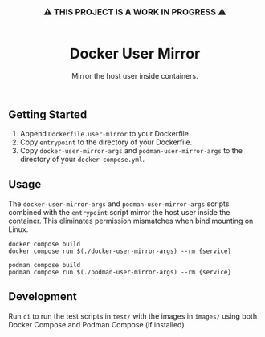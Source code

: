 <header align="center">
    <h3 align="center">⚠️ THIS PROJECT IS A WORK IN PROGRESS ⚠️</h3>
</header>

<header align="center">
    <h1 align="center">Docker User Mirror</h1>
    <p align="center">Mirror the host user inside containers.</p>
</header>

## Getting Started
1. Append `Dockerfile.user-mirror` to your Dockerfile.
2. Copy `entrypoint` to the directory of your Dockerfile.
3. Copy `docker-user-mirror-args` and `podman-user-mirror-args` to the directory of your `docker-compose.yml`.

## Usage
The `docker-user-mirror-args` and `podman-user-mirror-args` scripts combined with the `entrypoint` script mirror the host user inside the container. This eliminates permission mismatches when bind mounting on Linux.

```shell
docker compose build
docker compose run $(./docker-user-mirror-args) --rm {service}
```

```shell
podman compose build
podman compose run $(./podman-user-mirror-args) --rm {service}
```

## Development
Run `ci` to run the test scripts in `test/` with the images in `images/` using both Docker Compose and Podman Compose (if installed).
